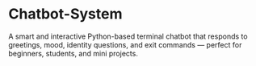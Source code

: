 # Chatbot-System
A smart and interactive Python-based terminal chatbot that responds to greetings, mood, identity questions, and exit commands — perfect for beginners, students, and mini projects.

